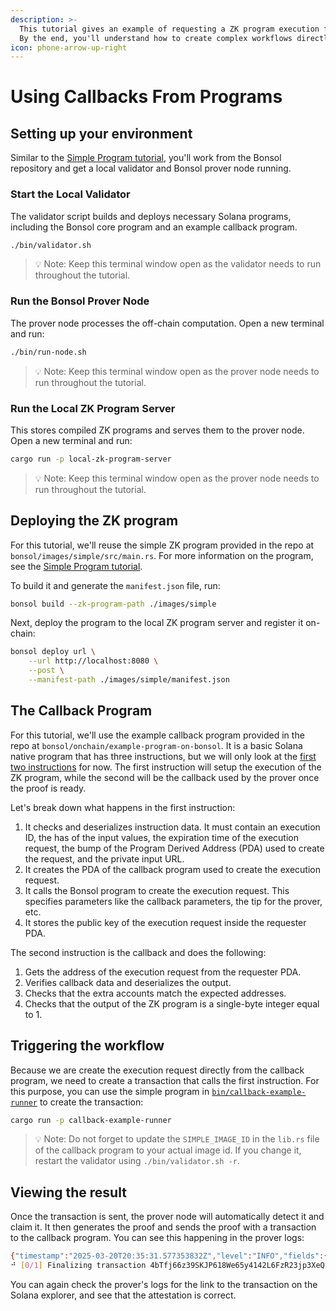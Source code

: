```yaml
---
description: >-
  This tutorial gives an example of requesting a ZK program execution from within a Solana program and using the result with a callback.
  By the end, you'll understand how to create complex workflows directly on-chain.
icon: phone-arrow-up-right
---
```


# Using Callbacks From Programs

## Setting up your environment

Similar to the [Simple Program tutorial](./simple-program.md), you'll work from the Bonsol repository and get a local validator and Bonsol prover node running.

### Start the Local Validator

The validator script builds and deploys necessary Solana programs, including the Bonsol core program and an example callback program.

```bash
./bin/validator.sh
```

> :bulb: Note: Keep this terminal window open as the validator needs to run throughout the tutorial.

### Run the Bonsol Prover Node

The prover node processes the off-chain computation. Open a new terminal and run:

```bash
./bin/run-node.sh
```

> :bulb: Note: Keep this terminal window open as the prover node needs to run throughout the tutorial.

### Run the Local ZK Program Server

This stores compiled ZK programs and serves them to the prover node. Open a new terminal and run:

```bash
cargo run -p local-zk-program-server
```

> :bulb: Note: Keep this terminal window open as the prover node needs to run throughout the tutorial.

## Deploying the ZK program

For this tutorial, we'll reuse the simple ZK program provided in the repo at `bonsol/images/simple/src/main.rs`. For more information on the program, see the [Simple Program tutorial](./simple-program.md).

To build it and generate the `manifest.json` file, run:

```bash
bonsol build --zk-program-path ./images/simple
```

Next, deploy the program to the local ZK program server and register it on-chain:

```bash
bonsol deploy url \
    --url http://localhost:8080 \
    --post \
    --manifest-path ./images/simple/manifest.json
```

## The Callback Program

For this tutorial, we'll use the example callback program provided in the repo at `bonsol/onchain/example-program-on-bonsol`. It is a basic Solana native program that has three instructions, but we will only look at the [first two instructions](https://github.com/bonsol-collective/bonsol/blob/39ece45389e8b5fb6faa6fd5001610a8f2e32d8b/onchain/example-program-on-bonsol/src/lib.rs#L37) for now. The first instruction will setup the execution of the ZK program, while the second will be the callback used by the prover once the proof is ready.

Let's break down what happens in the first instruction:

1. It checks and deserializes instruction data. It must contain an execution ID, the has of the input values, the expiration time of the execution request, the bump of the Program Derived Address (PDA) used to create the request, and the private input URL.
2. It creates the PDA of the callback program used to create the execution request.
3. It calls the Bonsol program to create the execution request. This specifies parameters like the callback parameters, the tip for the prover, etc.
4. It stores the public key of the execution request inside the requester PDA.

The second instruction is the callback and does the following:

1. Gets the address of the execution request from the requester PDA.
2. Verifies callback data and deserializes the output.
3. Checks that the extra accounts match the expected addresses.
4. Checks that the output of the ZK program is a single-byte integer equal to 1.

## Triggering the workflow

Because we are create the execution request directly from the callback program, we need to create a transaction that calls the first instruction. For this purpose, you can use the simple program in [`bin/callback-example-runner`](../../../bin/callback-example-runner) to create the transaction:

```bash
cargo run -p callback-example-runner
```

> :bulb: Note: Do not forget to update the `SIMPLE_IMAGE_ID` in the `lib.rs` file of the callback program to your actual image id. If you change it, restart the validator using `./bin/validator.sh -r`.

## Viewing the result

Once the transaction is sent, the prover node will automatically detect it and claim it. It then generates the proof and sends the proof with a transaction to the callback program. You can see this happening in the prover logs:

```bash
{"timestamp":"2025-03-20T20:35:31.577353832Z","level":"INFO","fields":{"message":"Sending transaction... (https://explorer.solana.com/tx/4bTfj66z39SKJP618We65y4142L6FzR23jp3XeQPDfvE98Sx7gfQpR5AXLr7Gxp4yLVXEuAuRpKHhQpBNRxE8HqR?cluster=custom&customUrl=http://localhost:8899)"},"target":"bonsol_node::transaction_sender"}
⠚ [0/1] Finalizing transaction 4bTfj66z39SKJP618We65y4142L6FzR23jp3XeQPDfvE98Sx7gfQpR5AXLr7Gxp4yLVXEuAuRpKHhQpBNSending to runner
```

You can again check the prover's logs for the link to the transaction on the Solana explorer, and see that the attestation is correct.
